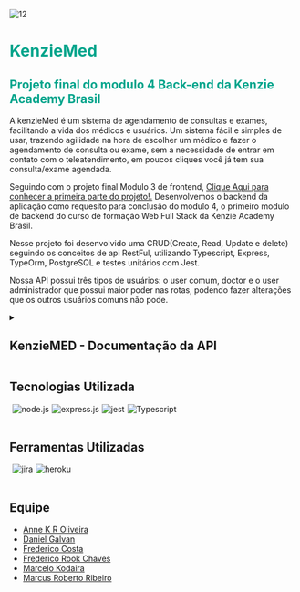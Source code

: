 ![12](https://user-images.githubusercontent.com/102538748/188499739-b3318b3f-c6f4-4e92-b708-dac8a4a06735.png)


<div style='background-color:white'>

</div>
<h1 style='color: #00A48B'>KenzieMed</h1>
<h2 style='color: #00A48B'>Projeto final do modulo 4 Back-end da Kenzie Academy Brasil</h2>

<p>A kenzieMed é um sistema de agendamento de consultas e exames, facilitando a vida dos médicos 
e usuários. Um sistema fácil e simples de usar, trazendo agilidade na hora de escolher um médico e fazer o agendamento de consulta ou exame,
sem a necessidade de entrar em contato com o teleatendimento, em poucos cliques você já tem sua consulta/exame agendada. </p>

<p>Seguindo com o projeto final Modulo 3 de frontend, <a href="https://github.com/grupo-1-projeto-frontend-t12/Projeto-FrontEnd-M3"> Clique Aqui para conhecer a primeira parte do projeto!.</a> Desenvolvemos o backend da aplicação como requesito para conclusão do modulo 4, o primeiro modulo de backend do curso de formação Web Full Stack da Kenzie Academy Brasil.</p>
 
<p>Nesse projeto foi desenvolvido uma CRUD(Create, Read, Update e delete) seguindo os conceitos de api RestFul, utilizando Typescript, Express, TypeOrm, PostgreSQL e testes unitários com Jest. </p>
 
<p>Nossa API possui três tipos de usuários: o user comum, doctor e o user administrador que possui maior poder nas rotas, podendo fazer alterações que os outros usuários comuns não pode. </p>

<details>
  <summary><h2>KenzieMED - Documentação da API</h2></summary>
  

A API tem um total de 5 rotas e 24 endpoints.

<table>
  <tr>
    <th>Metodos</th>
    <th>Rota</th>  
  </tr>
  <tr>
    <td>post</td>
     <td>/users</td>      
  </tr>
  <tr>
   <td>patch</td>
    <td>/users</td>   
  </tr>
    <tr>
   <td>delete</td>
    <td>/users/id</td>    
  </tr>
    <tr>
   <td>get</td>
    <td>/users</td>    
  </tr>
    <tr>
   <td>get</td>
    <td>/users/profile</td>    
  </tr>
  </tr>
    <tr>
   <td>post</td>
    <td>/login/doctors</td>    
  </tr>
    <tr>
   <td>login</td>
    <td>/login/users</td>    
  </tr>
  <tr>
    <td>post</td>
     <td>/doctors</td>      
  </tr>
  <tr>
   <td>patch</td>
    <td>/doctors/id</td>   
  </tr>
    <tr>
   <td>delete</td>
    <td>/doctors/id</td>    
  </tr>
    <tr>
   <td>get</td>
    <td>/doctors</td>    
  </tr>
    <tr>
   <td>get</td>
    <td>/users/profile</td>    
  </tr>
   <td>get</td>
    <td>/users/:id</td>    
  </tr>
   <td>get</td>
    <td>/users/:id/schedules</td>    
  </tr>
  <tr>
    <td>post</td>
     <td>/schedules</td>      
  </tr>
  <tr>
   <td>patch</td>
    <td>/schedules/edit/:id</td>   
  </tr>
    <tr>
   <td>patch</td>
    <td>/schedules/:id</td>    
  </tr>
    <tr>
   <td>delete</td>
    <td>/schedules/id</td>    
  </tr>
    <tr>
   <td>get</td>
    <td>/schedules</td>    
  </tr>
    <tr>
   <td>get</td>
    <td>/schedules/doctors</td>    
  </tr>
    <tr>
   <td>get</td>
    <td>/schedules/users</td>    
  </tr>
      <tr>
   <td>post</td>
    <td>/specialties</td>    
  </tr>
    <tr>
   <td>get</td>
    <td>/specialties</td>    
  </tr>
    <tr>
   <td>get</td>
    <td>/specialties/:id/doctors</td>    
  </tr>
</table>

<h2>O url base da API é:</h2>
<h3  style='color: #00A48B'>https://kenziemed-api.herokuapp.com/users</h2>

# ROTA /LOGIN

Responsável por prover autenticação ao usuário.

## POST /login/user
Autenticação: A rota não precisa de autenticação

Request body: 

```
       {
          “email”: “admin@admin.com”,
          “password”: “adm123”
       }
```
	
Response: Status 200 OK 

``` 
     {
        “token”: “eyJhbGciOiJIUzI1NiIsInR5cCI6IkpXVCJ9.eyJpc0FkbSI6dHJ1ZSwiaWF0IjoxNjY2Mzg3NzMwLCJleHAiOjE2NjY0NzQxMzAsInN1YiI6IjY4OTk2ODVhLWFmZGEtNDFkYS05MmU3LTdkNzY0YjVkMDkwOCJ9.bxA8E2UOv7ZtO_UkTMoHwv104R8ang0uS8HCtfsJ15c"
     }
```

JWT Payload: 

```
     {
        id,
        email,
        isAdmin,
        isActive
     }
```
## POST /login/doctor
Autenticação: A rota não precisa de autenticação

Request body


```
     {
        “email”: “doctor@doctor.com”,
        “password”: “doctor123”
     }
```
	
Response: Status 200 OK 

```
     {
        “token”: “eyJhbGciOiJIUzI1NiIsInR5cCI6IkpXVCJ9.eyJpc0FkbSI6dHJ1ZSwiaWF0IjoxNjY2Mzg3NzMwLCJleHAiOjE2NjY0NzQxMzAsInN1YiI6IjY4OTk2ODVhLWFmZGEtNDFkYS05MmU3LTdkNzY0YjVkMDkwOCJ9.bxA8E2UOv7ZtO_UkTMoHwv104R8ang0uS8HCtfsJ15c”	
     }
```
	
JWT Payload:

```
    {
        id,
        email,
        isActive
    }
```

### ERRORS   

Email não informado:

Response status: 400 Bad request

Response body:
 
```
     {
        “message”: “email is a required information ”
     }
```


Senha não informada:

Response status: 400 Bad request 

Responde body:
 
```
      {
        “message”: “Password is a required information”
      }
```

Senha e/ou email incorretos:

Response status: 400 Bad request

Response body:
 
```
       {
         “message”: “Invalid email and/or password”
       }
```

Usuário inativo:

Response status: 403 Unauthorized

Response body:

```
     {
        “message”: “User is currently inactive”
     }
```

Médico inativo:

Response status: 403 Unauthorized

Response body:

```
    {
       “message”: “Doctor is currently inactive”
    }
```


# Rota /SPECIALTIES

## POST /specialties
Rota a criação de especialidades com os seguintes dados:
<br>
name: string,
<br>
id: não deve ser passado mas gerado no momento de validação dos dados, deve ser uuidv4;
<br>
Não podem ser cadastradas duas especialidades com o mesmo nome;
<br>
A rota só pode ser acessada por administradores.

FORMATO DE REQUISIÇÃO:



```
        headers: {
                Authorization: Bearer {admin token}
        }

```

Body da requisição:

```
    {
      “name”: “Cardiologia”
    }
     
```

FORMATO DE RESPOSTA:
Response: Status 201 CREATED

```
    {
      “id”: “a127f4f-3703-40ed-820f-84c077b2736e”,
      “name”: “Cardiologia”
    }
```


### ERRORS 

Sem headers de autorização:

Response Status: 401 Unauthorized

Response body:

```
    {        
        message: “Missing authorization headers”
    }
```
Requisição sem ser um Doctor ou Administrador:

Response status: 403 Forbidden

Response body: 

```
    {
        message: “Unauthorized! Need admin ou doctor credential ”
    }
```
Token inválido:

Response status: 403 Forbidden

Response body:

```
    {
        message: “Invalid Token”
    }
```
Specialty com nome já existente

Response status: 400 bad request

Response body:

```
    {
        message: “Specialty name already exist”
    }
```



## GET /specialties

Lista todas as especialidades;

A rota não precisa autenticação para ser acessada;

FORMATO DE REQUISIÇÃO:

Não precisa body de requisição.

FORMATO DE RESPOSTA:

Response body:


```
      	[
                {
                        "id": 5,
                        "name": "Médico do dedao"
                },
                {
                        "id": 6,
                        "name": "Cardiologia"
                },
                {
                        "id": 7,
                        "name": "Dermatologia"
                },
                {
                        "id": 8,
                        "name": "Oftalmologia"
                }
        ]
```



## GET /speciaties/:id/doctors

Rota deve listar a especialidade e os doctors que pertecem a ela;

A rota não precisa de autenticação para ser acessada;

FORMATO DE REQUISIÇÃO:

Não precisa de body de requisição.

FORMATO DE RESPOSTA:

Response body:


```       
        {
                "id": 5,
                "name": "Cadiologia",
                "doctors": [
                        {
                                "id": "4d2820c9-411e-4457-8c3e-532335e37bf1",
                                "name": "Tadeu",
                                "email": "medicotadeu@gmail.com",
                                "password": "$2b$10$mVu7PVGuy7ZMji84CxLVXuXCv04wF9GAPQSpXD00SBvDZbiga59Ie",
                                "CRM": "MG123419",
                                "sex": "Masculino",
                                "age": 33,
                                "createdAt": "2022-11-08T22:48:37.949Z",
                                "updatedAt": "2022-11-08T22:48:37.949Z",
                                "isActive": true,
                                "address": {
                                        "id": "6abe755b-5aa4-4480-95b0-a3a01035800a",
                                        "district": "Rua Doctor Pires de camargo",
                                        "zipCode": "18155000",
                                        "number": 68,
                                        "state": "SP",
                                        "city": "Piedade"
                                }
                        },
                        {
                                "id": "cba3d70b-1b41-4a16-ad39-027dc3eccbc2",
                                "name": "Tadeu",
                                "email": "medicotadeu2@gmail.com",
                                "password": "$2b$10$Rejq1I7Rw9ODLwazeZxaSuW./DvgpLgmwDaPr48Mhr7cZrsZf7Raq",
                                "CRM": "MG123410",
                                "sex": "Masculino",
                                "age": 33,
                                "createdAt": "2022-11-08T23:44:31.817Z",
                                "updatedAt": "2022-11-08T23:44:31.817Z",
                                "isActive": true,
                                "address": {
                                        "id": "46de3208-8876-4dab-b455-53e632d49fc3",
                                        "district": "Rua Doctor Pires de camargo",
                                        "zipCode": "18155000",
                                        "number": 68,
                                        "state": "SP",
                                        "city": "Piedade"
                                }
                        }
                ]
        }
```

	
 
 
### ERRORS 

Especialidade com id inválida;

Response status: 404 Not found


```
       {
          message: “Specialty not found”
       }
``` 


# ROTA /USERS
## POST - /users

Rota para criação de usuário com os seguintes dados:

id: Não deve ser passado mas gerado no momento da validação dos dados, deve um uuidv4.
<br>
name: string
<br>
email: string
<br>
password: Deverá receber uma string mas armazenar uma hash gerada com o bcryptjs
<br>
cpf: string
<br>
age: number
<br>
sex: string
<br>
address: um objeto com os seguintes dados:
<br>
district: string
<br>
zipCode: string
<br>
number: string
<br>
city: string
<br>
state: string
<br>
createdAt: Não deve ser passado, mas gerado no momento da validação dos dados no formato Date
<br>
updatedAt: Não deve ser passado, mas gerado no momento da validação dos dados no formato Date, deve iniciar com o valor de criação (mesmo valor do campo createdAt) e deve ser atualizado sempre que esse usuário for atualizado.
<br>
isAdm: boolean
<br>
isActive: Não deve ser passado, mas gerado no momento da validação dos dados no formato boolean com default = true

Não podem ser cadastrados dois usuário com o mesmo e-mail;
<br>
O CPF deve ter 11 caracteres e não podem haver dois usuários com o mesmo cpf.
<br>
AGE deve ter no máximo 3 caracteres;
<br>
STATE: deve ter 2 caracteres;

EXEMPLO REQUISIÇÃO:

```
        {
                "name": "João",
                "email": "joao@gmail.com",
                "password": "123456",
                "CPF": "12345678958",
                "age": 30,
                "sex": "Masculino",
                "isAdmin": true,
                "img": "https://www.winhelponline.com/blog/wp-content/uploads/2017/12/user.png",
                "address": {
                        "district": "Rua Arnold Schwarzenegger",
                        "zipCode": "12345678",
                        "number": "5000",
                        "city": "Stronger",
                        "state": "SP"
                }
        }

```

EXEMPLO RESPOSTA:

Response status: 201 CREATED 

Response body: 

```
     {
        "name": "kenzinho",
        "email": "kenzinho@kenzie.com",
        "CPF": "01001001057",
        "age": 30,
        "sex": "feminino",
        "img": "https://www.winhelponline.com/blog/wp-content/uploads/2017/12/user.png",
        "isAdmin": true,
        "address": {
                "id": "e8715a8f-9678-4ee0-bcb7-47af313d1c29",
                "district": "Rua Heleodo Pires de camargo",
                "zipCode": "12345678",
                "number": "68",
                "state": "SP",
                "city": "Piedade"
        },
        "id": "d33a9842-2628-40d6-9813-54b34d34cd61",
        "createdAt": "2022-11-08T13:06:40.862Z",
        "updatedAt": "2022-11-08T13:06:40.862Z",
        "isActive": true
     {
```

### ERRORS 

Email já cadastrado;

Response status: 400 bad request

Response body:

```
     {
        message: “Email already exist”
     }
```
CPF já cadastrado;

Response status: 400 bad request

Response body:

```
    {
        message: “CPF already exist”
    }
```

## GET - /users

Lista todos os dados dos usuários, com exceção da hash de senha.

A rota pode ser acessada apenas por administradores.


REQUISIÇÃO:

	- Não precisa body de requisição.
 
```
    header: {
      Authorization: Bearer {adm token}
    }
```
Response: 200 OK

EXEMPLO DE RESPOSTA:


```
   [
	{
		"id": "46c98593-e72f-404b-8a0d-6793b8c5cd22",
		"name": "isAdmin",
		"email": "isAdmin4@gmail.com",
		"CPF": "12345678958",
		"age": 30,
		"sex": "Masculino",
		"img": "https://www.winhelponline.com/blog/wp-content/uploads/2017/12/user.png",
		"createdAt": "2022-11-08T22:48:16.362Z",
		"updatedAt": "2022-11-08T22:48:16.362Z",
		"isAdmin": true,
		"isActive": true,
		"address": {
			"id": "a436d896-915c-4a82-ae14-537f18db5063",
			"district": "Rua Arnold Schwarzenegger",
			"zipCode": "12345678",
			"number": 5000,
			"state": "SP",
			"city": "Stronger"
		},
		"schedules": [ ]
	}
   ]
```

### ERRORS 

Sem headers de autorização;

Response status: 401 Unauthorized

Response body:

```
        {
                message: “Missing authorization headers”
        }
```

Usuário não é um administrador;

Response status: 401 Forbidden

Response body:

```
        {
                message: “User is not an Administrator”
        }
```

Token inválido

Response status: 403 Forbidden

Response body:

```
        {
                message: “Invalid Token”
        }
```

## GET - /users/profile

Retorna todos os dados do usuário logado.
<br>
A rota pode ser acessada apenas pelo usuário logado;

EXEMPLO REQUISIÇÃO:

Não precisa de body de requisição.


```
        heafers: {
          Authorization: Bearer {token}
        }
```

### ERRORS 

Requisição sem headers de autorização;

Response status: 401 Unauthorized

Response body:


```
        {        
                message: “Missing authorization headers”
        }
```


Requisição sem permição de administrador;

Response status: 401 Forbidden, 

Response body:

```
        {
                message: “User is not an Administrator”
        }
```
Token inválido;

Response status: 403 Forbidden

Response body:


```
        {
            message: “Invalid Token”
        }
```

## PATCH - /users/:id

A rota deve atualizar os dados do usuário.
<br>
Não deve ser possível atualizar os campos id, isAdm, isActive, createdAt e updatedAt.
<br>
Apenas administradores podem atualizar qualquer usuário, usuários não-administradores podem apenas atualizar seu próprio usuário.

EXEMPLO REQUISIÇÃO:

Body da requisição dados do usuário:
 

```
        {
            "name": "João Stevan",
            "email": "joaostevan@gmail.com"
        }
```

Body da requisição update do endereço do usuário:


```
        {
            "address": {
                "number": 67
            }
        }
```


EXEMPLO DE RESPOSTA:

```
        {
                "id": "960c3f4c-ad79-4947-b99e-563f92ceaf2f"
                "name": "João Stevan",
                "email": "joaostevan@gmail.com",
                "password":   "$2b$10$mVfS2XQpy.0pN4Poq1cRJe36FsFTHvG.mGqe5EWzLp8GEv224  L2CK",
                "CPF": "01001001010",
                "age": 51,
                "sex": "Masculino",
                "isAdmin": true,
                "isActive": true,
                "createdAt": "2022-11-03T01:13:51.230Z",
                "updatedAt": "2022-11-05T01:18:43.542Z",
                "address": {
                        "district": "Rua Heleodo Pires de camargo",
                        "zipCode": "18150000",
                        "number": "67",
                        "city": "Piedade",
                        "state": "SP",
                },
                “schedules”: [ ]
        }
```

### ERRORS

Sem header de autorização;

Response status: 401 Unauthorized

Response body:

```
        {        
                message: “Missing authorization headers”
        }
```


Token inválido;

Response status: 403 Unauthorized

Response body:

```
        {        
                message: “Missing authorization headers”
        }
```

Usuário não encontrado;

Response status: 404 Not Found

Response body:

```
        {
                message: “User not found”
        }
```

Endereço do usuário não encontrado;

Response status: 404 Not Found

Response body:

```
        {
                message: “Address not found”
        }
```

Tentativa de alterar os campos id, CPF, isAdm, isActive, createdAt e updatedAt;

Response status: 400 bad request

Response body:

```
        {
                message: “Cannot update id, CPF, isAdim, isActive, createdAt or updatedAt”
        }
```


## DELETE - /users/:id

Altera desativa a conta do usuário logado, ou de outro usuário se for um administrador;

A rota deve realizar um soft delete do usuário, alterando isActive para false.
<br>
A rota pode ser acessada apenas pelo usuário logado;
<br>
Não deve ser possível realizar um soft delete um usuário inativo.

REQUISIÇÃO:

Sem body de requisição;

Response status: 204 OK

Sem Body de Response;


### ERRORS

Sem header de autorização;

Response status: 401 Unauthorized

Response body:

```
        {        
                message: “Missing authorization headers”
        }
```

Usuário já desativado;

Response body: 400 bad request

Response body:

```
        {        
                message: “User already disabled”
        }
```

Usuário não encontrado;

Response status: 404 Not Found

Response body:

```
        {
                message: “User not found”
        }
```

# ROTA /DOCTORS

## POST - /doctors
Realiza a criação de um usuário médico

Rota para criação de usuários que sejam Médicos:
<br>
id :  Não será passado, mas será gerado de forma automática no momento da criação e será feito através de um UUID.
<br>
name: string
<br>
email: string
<br>
password: string
<br>
crm: string
<br>
speciality:  será um object com os seguintes dados:
<br>
sex: string
<br>
createdAt:  Não deve ser passado, mas gerado no momento da validação dos dados no formato Date.
<br>
updatedAt: Não deve ser passado, mas gerado no momento da validação dos dados no formato Date, deve iniciar com o valor de criação (mesmo valor do campo createdAt) e deve ser atualizado sempre que esse usuário for atualizado.
<br>
address: será um object com os seguintes dados:
<br>
district: string
<br>
zipCode: string
<br>
number: string
<br>
state: string
<br>
isActive: Não deve ser passado, mas gerado no momento da validação dos dados no formato boolean com default = true

A rota de criação deve retornar todos os dados, com exceção da hash de senha;
<br>
Não podem ser cadastrados dois usuário com o mesmo e-mail;
<br>
O CRM deve ter 8 caracteres máximos, 2 letras e 6 números, não podem haver dois usuários com o mesmo CRM.
<br>
AGE deve ter no máximo 3 caracteres;
<br>
STATE: deve ter 2 caracteres.

EXEMPLO REQUISIÇÃO:

```
        {
            "name": "test",
            "email": "test@gmail.com",
            "password": "1234445",
            "CRM": "MG12446",
            "sex": "Masculino",
            "age": 33,
            "specialtiesId": {
                "id": 1
            },
            "address": {
                "district": "Rua Doctor Pires de camargo",
                "zipCode": "18155000",
                "number": "68",
                "city": "Piedade",
                "state": "SP"
            }
        }	
```

EXEMPLO RESPOSTA:

Response status: 201 CREATED 


```
        {
                "name": "test",
                "email": "test@gmail.com",
                "password": "1234445",
                "CRM": "MG12446",
                "sex": "Masculino",
                "age": 33,
                "specialties": {
                        "id": 1,
                        "name": "Médico do zuvido"
                },
                "address": {
                        "district": "Rua Doctor Pires de camargo",
                        "zipCode": "18155000",
                        "number": "68",
                        "city": "Piedade",
                        "state": "SP",
                        "id": "c6d46472-b25b-4406-82d0-1459273cd5d2"
                },
                "id": "839e1f17-4bd8-4292-8d69-a6584edeed0a",
                "createdAt": "2022-11-08T21:19:07.299Z",
                "updatedAt": "2022-11-08T21:19:07.299Z",
                "isActive": true
        }	
```

### ERRORS 

Email já cadastrado;

Response status: 400 bad request

Response body:

```
        {
            "message": "E-mail already exists"
        }	
```
CRM já cadastrado;

Response status: 400 bad request

Response body:

```
        {
                "message": "CRM already exists"
        }
```

## GET - /doctors
Lista todos os usuários médicos;

A rota deve retornar todos os dados dos usuários médicos,  contudo retornará com apenas os dados relevantes que sejam públicos.
<br>
A rota pode ser acessada por todos usuários.

REQUISIÇÃO:

Não precisa ter body de requisição;
    
EXEMPLO DE RESPOSTA:

```
        [
                {
                        "id": "839e1f17-4bd8-4292-8d69-a6584edeed0a",
                        "name": "Tadeu",
                        "email": "medicotadeu3@gmail.com",
                        "CRM": "MG123414",
                        "sex": "Masculino",
                        "age": 33,
                        "createdAt": "2022-11-08T21:19:07.299Z",
                        "updatedAt": "2022-11-08T21:19:07.299Z",
                        "isActive": true,
                        "specialties": {
                                "id": 3,
                                "name": "Cardiologia"
                        },
                        "address": {
                                "id": "c6d46472-b25b-4406-82d0-1459273cd5d2",
                                "district": "Rua Doctor Pires de camargo",
                                "zipCode": "18155000",
                                "number": 68,
                                "state": "SP",
                                "city": "Piedade"
                        }
                }
        ]	
```

## GET - /doctors/profile
Lista os dados do usuário médico que está logado

A rota deve retornar todos os dados do usuário médico, com exceção da hash de senha.
<br>
a rota pode ser acessada apenas pelo dono.

REQUISIÇÃO:

Não precisa ter body de requisição;

```
        headers: {
                Authorization: Bearer {doctor token}
        }
```

EXEMPLO RESPOSTA:

```
        {
                "id": "4d2820c9-411e-4457-8c3e-532335e37bf1",
                "name": "Tadeu",
                "email": "medicotadeu@gmail.com",
                "password": "$2b$10$mVu7PVGuy7ZMji84CxLVXuXCv04wF9GAPQSpXD00SBvDZbiga59Ie",
                "CRM": "MG123419",
                "sex": "Masculino",
                "age": 33,
                "createdAt": "2022-11-08T22:48:37.949Z",
                "updatedAt": "2022-11-08T22:48:37.949Z",
                "isActive": true,
                "address": {
                        "id": "6abe755b-5aa4-4480-95b0-a3a01035800a",
                        "district": "Rua Doctor Pires de camargo",
                        "zipCode": "18155000",
                        "number": 68,
                        "state": "SP",
                        "city": "Piedade"
                },
                "schedules": [ ],
                "specialties": {
                        "id": 5,
                        "name": "Médico do dedao"
                }
        }	
```

### ERRORS

Sem headers de autorização

Response status: 401 Unauthorized

Response body:

```
        {
                "message": “Missing authorization headers”
        }	
```


## GET - /doctors/:id
A Roda Lista o médico indicado pelo ID

A rota deve retornar todos os dados do usuário médico alvo,  contudo retornará com apenas os dados relevantes que sejam públicos.
<br>
A rota pode ser acessada por todos usuários.

REQUISIÇÃO:

Não precisa ter body de requisição preenchido.

Não precisa de headers de autorização;

EXEMPLO RESPOSTA:


```
        {
                "id": "4d2820c9-411e-4457-8c3e-532335e37bf1",
                "name": "Tadeu",
                "email": "medicotadeu@gmail.com",
                "CRM": "MG123419",
                "sex": "Masculino",
                "age": 33,
                "createdAt": "2022-11-08T22:48:37.949Z",
                "updatedAt": "2022-11-08T22:48:37.949Z",
                "isActive": true,
                "address": {
                        "id": "6abe755b-5aa4-4480-95b0-a3a01035800a",
                        "district": "Rua Doctor Pires de camargo",
                        "zipCode": "18155000",
                        "number": 68,
                        "state": "SP",
                        "city": "Piedade"
                },
                "specialties": {
                        "id": 5,
                        "name": "Médico do dedao"
                },
                "schedules": [	]
        }	
```

### ERRORS
Doctor não encontrado;

Response status: 404 not found


```
        {
            "message": "Doctor not found"
        }	
```

## PATCH - /doctors/:id
A rota deverá atualizar os dados do médico logado.
<br>
A rota pode ser acessada por usuário logado ou administrador.

O usuário logado poderá atualizar somente os seguintes dados: name, email, password, age, sex, specialtiesID e address.

headers: 

```
        {
                Authorization: Bearer {doctor token}
        }   
```

EXEMPLO REQUISIÇÃO:

```
        {
            "name": "João Sebastião",
        }	
```

EXEMPLO RESPOSTA:

```
        {
                "id": "4d2820c9-411e-4457-8c3e-532335e37bf1",
                "name": "João Sebastião",
                "email": "medicotadeu@gmail.com",
                "password": "$2b$10$mVu7PVGuy7ZMji84CxLVXuXCv04wF9GAPQSpXD00SBvDZbiga59Ie",
                "CRM": "MG123419",
                "sex": "Masculino",
                "age": 33,
                "createdAt": "2022-11-08T22:48:37.949Z",
                "updatedAt": "2022-11-09T01:16:42.268Z",
                "isActive": true,
                "address": {
                        "id": "6abe755b-5aa4-4480-95b0-a3a01035800a",
                        "district": "Rua Doctor Pires de camargo",
                        "zipCode": "18155000",
                        "number": 68,
                        "state": "SP",
                        "city": "Piedade"
                },
                "specialties": {
                        "id": 5,
                        "name": "Médico do dedao"
                },
                "schedules": []
        }	
```


### ERRORS
Sem header de autorização;

Response status: 401 bad request

```
        {
            "message": "Missing authorization headers"
        }	
```

Usuário a ser alterado não é o mesmo logado ou não tem permição de administrador;

Response : 403 Forbidden


```
        {
                "message": “Unauthorized”
        }	
```


## DELETE - /doctors/:id
A roda fará a desativação do médico especifico no Banco de Dados (Soft Delete)

A realização do Soft Delete só poderá ser feita pelo próprio doctor ou pelo administrador.

REQUISIÇÃO:

Não precisa ter body de requisição.

```
        headers: {
            Authorization: Bearer eyJhbGciOiJIUzI1NiIsInR5cCI6IkpXVCJ9.eyJpc0FkbSI6dHJ1ZSwiaWF0IjoxNjY2Mzg3NzMwLCJleHAiOjE2NjY0NzQxMzAsInN1YiI6IjY4OTk2ODVhLWFmZGEtNDFkYS05MmU3LTdkNzY0YjVkMDkwOCJ9.bxA8E2UOv7ZtO_UkTMoHwv104R8ang0uS8HCtfsJ15c
        }
```


EXEMPLO RESPOSTA:

Response status: 204 OK 

Response body:

```
        {
                "message": “User disabled!”
        }	
```


### ERRORS

Sem headers de autorização:

Response Status: 401 bad request

Response body:

```
        {
            "message": "Missing authorization headers"
        }	
```
Doctor á ser aleterado diferente no logado ou sem permição de administrador.

Response body: 401 Unauthorized

```
        {
                "message": “Unauthorized”
        }	
```

Doctor não encontrado.

Reponse status: 404 not found

Reponse body:

```
        {
                "mesage": "Doctor not found"
        }
```

# ROTA /SCHEDULES

## POST - /schedules

Rotas responsável pelo agendamento da consulta ou exame com o médico, com os seguintes dados:

id:Não deve ser passado mas gerado no momento da validação dos dados, deve um uuidv4.
<br>
date: Deve ser informado no body;
<br>
hour:Deve ser informado no body;
<br>
type: String informado o tipo de atendimento exame ou consulta;
<br>
description: Descrição da Consulta ou Exame.
<br>
doctorsID: String
<br>
isAvailable: Não deve ser passado, mas gerado no momento da validação dos dados no formato boolean com default = true
<br>
createdAT:  Não deve ser passado mas gerado no momento da validação dos dados no formato Date
<br>
updatedAT: Não deve ser passado mas gerado no momento da validação dos dados no formato Date
<br>
userID: String, esse deve ser passado no momento da confirmação do agendamento pelo usuário, no momento da criação estará vazio.
<br>
status: String (disponível, cancelado, agendado, paciente não compareceu.)

A rota deve retornar todos os dados;
<br>
A rota só pode ser criada por médicos;
<br>
Não pode ser criado um agendamento para o mesmo dia e horário já existente;


EXEMPLO DE BODY REQUISIÇÃO:


```
       {
                "type": "exame",
                "description": "Endoscopia",
                "hour": "10:00",
                "date": "12/11/2022"
                "doctor": "cba3d70b-1b41-4a16-ad39-027dc3eccbc2"
       }
```

EXEMPLO RESPOSTA:

Response status: 201 CREATED

Response body:

```
        {
                "id": "c80c2ffd-4663-41ff-8d70-2cc46d432716",
                "date": "07/11/2022",
                "hour": "14:00",
                "type": "TestSchedule2",
                "description": "Testando",
                "createdAt": "2022-11-09T02:00:47.302Z",
                "updatedAt": "2022-11-09T02:00:47.302Z",
                "isAvailable": true
                "doctor": {
                        "id": "cba3d70b-1b41-4a16-ad39-027dc3eccbc2",
                        "name": "MG000000",
                        "email": "medicotadeu@gmail.com",
                        "CRM": "MG123419",
                        "sex": "Masculino",
                        "age": 33,
                        "createdAt": "2022-11-08T22:48:37.949Z",
                        "updatedAt": "2022-11-09T01:16:42.268Z",
                        "isActive": true,
                        "address": {
                                "id": "6abe755b-5aa4-4480-95b0-a3a01035800a",
                                "district": "Rua Doctor Pires de camargo",
                                "zipCode": "18155000",
                                "number": 68,
                                "state": "SP",
                                "city": "Piedade"
                        }
                }
        }
```


### ERRORS 

Sem headers de autorização.

Response status: 401 Unauthorized

Response body:

```
     {        
        "message": “Missing authorization headers”
     }
```

Erro o permissão, caso a rota esteja sendo acessada sem autorização de admin ou usuario não é medico

Response status: 401 Forbidden

Response body:

```
    {
        "message": “You need to be a doctor or a admin to access this route”
    }
```

## PATCH - /schedules/edit/:<id>

Rotas responsável pela edição de um agendamento, com o seguinte corpo;

doctorID: Não pode ser alterado;
Os campos que podem ser editados são os type, description,hour e date.
A rota só pode ser acessada por médicos ou administradores;
Se o campo userID já estiver preenchido não poderá ser feito a edição 
updatedAt: Deve ser passado automaticamente no momento da atualização



EXEMPLO DE BODY REQUISIÇÃO:
REQUISIÇÃO:

```
      {
      “description”: “Endoscopia”,
      "hour": "19:00"
      }
```

- headers:

```
        {
            Authorization: Bearer  {token}
        }
```

Response: 200 OK 

```
         {
        “message” : “Schedule updated with success!”
         }
```


### ERRORS 
Erro de criação do agendamento caso já possua usuário registrado 
Response body: 400 bad request, 

```
        {        
        message: “Can’t modificate schedule, Is already schedule for a user”
        }
```


Response body: 401 Unauthorized

```
        {        
         message: “Missing authorization headers”
        }
```

Erro o permissão, caso a rota esteja sendo acessada sem autorização de admin: 
Response body: 401 unauthorized, 

```
        {
        message: “Unauthorized! Need admin ou doctor credential ”
        }
```

Error de id, não encontrou o schedule
Response body: 404 Not Found, 

```
        {
        message: “Schedule not found”
        }
```


## PATCH - /schedules/:id

Edite do agendamento, com o seguinte corpo:
<br>
A rota pode ser acessada pelo usuário e pelo admin;
<br>
isAvailable: Alterado automaticamente para FALSE não vem a requisição no body;
<br>
status: Modifica o status para agendado;
<br>
userID: Não será passado no corpo da requisição
<br>


EXEMPLO DE BODY REQUISIÇÃO:
REQUISIÇÃO:
Sem body de requisição
      - headers: 
  

```     
            {
                Authorization: Bearer  {token}
            }
```

Response: 200 OK 

```
        {
	"updatedSchedule": {
		"id": "28664ebc-7acd-4d36-b0ab-0a55bc9359e9",
		"createdAt": "2022-11-08T20:54:47.292Z",
		"updatedAt": "2022-11-08T21:10:07.297Z",
		"date": "2022-11-07",
		"hour": "11:00:00",
		"type": "TestSchedule2",
		"description": "Testando",
		"isAvailable": false,
		"user": {
			"id": "eb32e08e-5acf-4288-b744-8cb2492f03d2",
			"name": "isAdmin",
			"email": "isAdmin2@gmail.com",
			"CPF": "12345678955",
			"age": 30,
			"sex": "Masculino",
			"img": "https://www.winhelponline.com/blog/wp-content/uploads/2017/12/user.png",
			"createdAt": "2022-11-08T20:49:56.010Z",
			"updatedAt": "2022-11-08T20:49:56.010Z",
			"isAdmin": true,
			"isActive": true,
			"address": {
				"id": "cc2fdafc-dc0d-422a-b5e8-a9552eed96b4",
				"district": "Rua Arnold Schwarzenegger",
				"zipCode": "12345678",
				"number": 5000,
				"state": "SP",
				"city": "Stronger"
			}
		},
		"doctor": {
			"id": "67efc4eb-01a0-49ca-9b31-d87fbd7d745c",
			"name": "Tadeu",
			"email": "medicotadeu3@gmail.com",
			"CRM": "MG123414",
			"sex": "Masculino",
			"age": 33,
			"createdAt": "2022-11-08T20:54:04.111Z",
			"updatedAt": "2022-11-08T20:54:04.111Z",
			"isActive": true,
			"address": {
				"id": "1130951f-746c-4213-95b2-1b4127085243",
				"district": "Rua Doctor Pires de camargo",
				"zipCode": "18155000",
				"number": 68,
				"state": "SP",
				"city": "Piedade"
			}
		}
	},
	"message": "Schedule with sucess"
}
```




### ERRORS 

Response body: 401 Unauthorized

```
        {        
        message: “Missing authorization headers”
        }
```

Erro o permissão, caso a rota esteja sendo acessada sem autorização de admin: 
Response body: 403 Forbidden, 

```
        {
            message: “Unauthorized! Need admin ou doctor credential ”
        }
```

Response body: 403 Forbidden

```
        {
            message: “Invalid Token”
        }
```

Response body: 404 Not Found

```
        {
        message: “Doctor not found”
        }
```






## DELETE - /schedules/:<id>

SoftDelete do agendamento, com o seguinte corpo:
A rota pode ser acessada pelo usuário dono do agendamento e pelo admin;
isAvailable: Alterado automaticamente para TRUE não vem a requisição no body;
userID: deve ser colocado como null, na requisição


REQUISIÇÃO:
	- Não precisa body de requisição.
	- headers: 
 
```
        {
                Authorization: Bearer  {token}
        }
```

EXEMPLO DE RESPOSTA
Response: 200 OK 


```
        {
        message: Schedule deleted with success!”
        }
```


### ERRORS 

Response body: 401 Unauthorized

```
        {        
         message: “Missing authorization headers”
        }
```

Response body: 403 

```
        {
        message: “Unauthorized”
        }
```

Response body: 403 Forbidden

```
        {
        message: “Invalid Token”
        }
```


Response body: 404 Not Found

```
        {
        message: “User not found”
        }
```


## GET - /schedules

Essa rota lista todos os agendamentos disponíveis;

A rota pode ser acessada apenas por administradores 


REQUISIÇÃO:
	- Não precisa body de requisição.
	- headers: 
 
```
        {
         Authorization: Bearer  {token}
        }
```

### ERRORS 
Response body: 401 Unauthorized

```
        {        
         message: “Missing authorization headers”
        }
```

Response body: 403 Forbidden

```
        {
         message: “Unauthorized”
        }
```

Response body: 403 Forbidden

```
        {
         message: “Invalid Token”
        }
```



## GET - /schedules/doctor

 Retorna todos os agendamentos do médico logado
Somente o médico logado  pode ter acesso ao agendamento

REQUISIÇÃO:
	- Não precisa body de requisição.
	- headers:
 
 
```
        {
        Authorization: Bearer  {token}
        }
```


Response: 200 OK 
Lista com todos o agendamentos

```
        {
        }
```


### ERRORS 
Response body: 401 Unauthorized

```
        {        
         message: “Missing authorization headers”
        }
```

Response body: 403 Forbidden

```
        {
         message: “Unauthorized”
        }
```

Response body: 403 Forbidden

```
        {
        message: “Invalid Token”
        }
```


## GET - /schedules/user

 Retorna todos os agendamentos do usuário logado
Somente o usuário logado  pode ter acesso ao agendamento

REQUISIÇÃO:
	- Não precisa body de requisição.
	- headers: 
 
```
        {
        Authorization: Bearer  {token}
        }
```

Response: 200 OK 
Lista com todos o agendamentos

```
        {
        }
```

### ERRORS 

Response body: 401 Unauthorized

```
        {        
         message: “Missing authorization headers”
        }
```

Response body: 403 Forbidden

```
        {
         message: “Unauthorized”
        }
```


Response body: 403 Forbidden

```
        {
        message: “Invalid Token”
        }
```


Response body: 400 bad request

```
        {
        message: “User dont have any schedule”
        }
```


</details>


## Tecnologias Utilizada

<div style='display:flex; gap: 5px;'><br>
  
 <img align="center" alt="node.js" src="https://img.shields.io/badge/Node.js-43853D?style=for-the-badge&logo=node.js&logoColor=white">

 <img align="center" alt="express.js" src="https://img.shields.io/badge/Express.js-404D59?style=for-the-badge">

  <img align="center" alt="jest" src="https://img.shields.io/badge/Jest-323330?style=for-the-badge&logo=Jest&logoColor=white">

  <img align="center" alt="Typescript" src="https://img.shields.io/badge/TypeScript-007ACC?style=for-the-badge&logo=typescript&logoColor=white">

   
</div></br>

## Ferramentas Utilizadas

<div style='display:flex; gap: 5px;'><br>
 <img align="center" alt="jira" src="https://img.shields.io/badge/Jira-0052CC?style=for-the-badge&logo=Jira&logoColor=white">  
 <img align="center" alt="heroku" src="https://img.shields.io/badge/Heroku-430098?style=for-the-badge&logo=heroku&logoColor=white">  
</div></br>

## Equipe

<ul>
<li><a href="https://github.com/annekarolle">Anne K R Oliveira</a></li>
<li><a href="https://github.com/DnlGalvan">Daniel Galvan</a></li>
<li><a href="https://github.com/fredericosafebox" >Frederico Costa</a></li>
<li><a href="https://github.com/fredrook">Frederico Rook Chaves </a></li>
 <li><a href="https://github.com/marcelo-kodaira">Marcelo Kodaira</a></li> 
<li><a href="https://github.com/marcuspvh">Marcus Roberto Ribeiro</li>
</ul>
